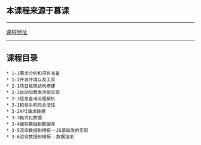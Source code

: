 ## 本课程来源于慕课
-----------
[课程地址](http://blog.csdn.net/guodongxiaren "课程地址")

-----------

## 课程目录
    * 1-1需求分析和项目准备
    * 1-2开发环境以及工具
    * 2-1项目框架结构搭建
    * 2-2自动加载类功能实现
    * 2-3信息查询流程解析
    * 3-1校验手机码合法性
    * 3-2API请求数据
    * 3-3格式化数据
    * 3-4缓存数据到数据库
    * 3-5渲染数据到模板--JS基础类的实现
    * 3-6渲染数据到模板--数据渲染

